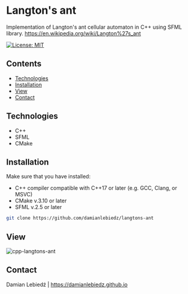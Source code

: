 # Langton's ant
Implementation of Langton's ant cellular automaton in C++ using SFML library.
https://en.wikipedia.org/wiki/Langton%27s_ant

[![License: MIT](https://img.shields.io/badge/License-MIT-yellow.svg)](https://opensource.org/licenses/MIT)

## Contents
- [Technologies](#technologies)
- [Installation](#installation)
- [View](#view)
- [Contact](#contact)

## Technologies
- C++
- SFML
- CMake

## Installation
Make sure that you have installed:
- C++ compiler compatible with C++17 or later (e.g. GCC, Clang, or MSVC)
- CMake v.3.10 or later
- SFML v.2.5 or later

```bash
git clone https://github.com/damianlebiedz/langtons-ant
```

## View
![cpp-langtons-ant](https://github.com/user-attachments/assets/9b71c99d-df5e-4b80-b68b-0046e1f5defd)

## Contact
Damian Lebiedź | 
https://damianlebiedz.github.io
